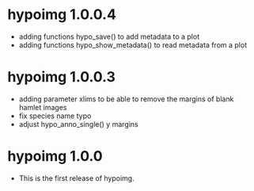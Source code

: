 # hypoimg 1.0.0.4

* adding functions hypo_save() to add metadata to a plot
* adding functions hypo_show_metadata() to read metadata from a plot

# hypoimg 1.0.0.3

* adding parameter xlims to be able to remove the margins of blank hamlet images 
* fix species name typo
* adjust hypo_anno_single() y margins

# hypoimg 1.0.0

* This is the first release of hypoimg.

